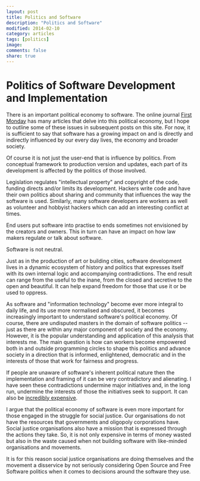 ```yaml
---
layout: post
title: Politics and Software
description: "Politics and Software"
modified: 2014-02-10
category: articles
tags: [politics]
image:
comments: false
share: true
---
```



# Politics of Software Development and Implementation

There is an important political economy to software. The online journal [First Monday](http://journals.uic.edu/ojs/index.php/fm/index) has many articles that delve into this political economy, but I hope to outline some of these issues in subsequent posts on this site. For now, it is sufficient to say that software has a growing impact on and is directly and indirectly influenced by our every day lives, the economy and broader society.

Of course it is not just the user-end that is influence by politics. From conceptual framework to production version and updates, each part of its development is affected by the politics of those involved.

Legislation regulates "intellectual property" and copyright of the code, funding directs and/or limits its development. Hackers write code and have their own politics about sharing and community that influences the way the software is used. Similarly, many software developers are workers as well as volunteer and hobbyist hackers which can add an interesting conflict at times.

End users put software into practise to ends sometimes not envisioned by the creators and owners. This in turn can have an impact on how law makers regulate or talk about software.

Software is not neutral.

Just as in the production of art or building cities, software development lives in a dynamic ecosystem of history and politics that expresses itself with its own internal logic and accompanying contradictions. The end result can range from the useful to the inane, from the closed and secretive to the open and beautiful. It can help expand freedom for those that use it or be used to oppress.

As software and "information technology" become ever more integral to daily life, and its use more normalised and obscured, it becomes increasingly important to understand software's political economy. Of course, there are undisputed masters in the domain of software politics -- just as there are within any major component of society and the economy. However, it is the popular understanding and application of this analysis that interests me. The main question is how can workers become empowered both in and outside programming circles to shape this politics and advance society in a direction that is informed, enlightened, democratic and in the interests of those that work for fairness and progress.

If people are unaware of software's inherent political nature then the implementation and framing of it can be very contradictory and alienating. I have seen these contradictions undermine major initiatives and, in the long run, undermine the interests of those the initiatives seek to support. It can also be [incredibly expensive](http://www.ft.com/intl/cms/s/2/794bbb56-1f8e-11e3-8861-00144feab7de.html).

I argue that the political economy of software is even more important for those engaged in the struggle for social justice. Our organisations do not have the resources that governments and oligopoly corporations have. Social justice organisations also have a mission that is expressed through the actions they take. So, it is not only expensive in terms of money wasted but also in the waste caused when not building software with like-minded organisations and movements.

It is for this reason social justice organisations are doing themselves and the movement a disservice by not seriously considering Open Source and Free Software politics when it comes to decisions around the software they use.
